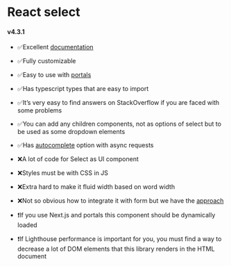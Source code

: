 # React select

#### v4.3.1

* :white_check_mark:Excellent [documentation]('https://react-select.com/')
* :white_check_mark:Fully customizable
* :white_check_mark:Easy to use with [portals]('https://reactjs.org/docs/portals.html')
* :white_check_mark:Has typescript types that are easy to import
* :white_check_mark:It’s very easy to find answers on StackOverflow if you are faced with some problems
* :white_check_mark:You can add any children components, not as options of select but to be used as some dropdown elements
* :white_check_mark:Has [autocomplete]('AutocompleteSelect.tsx') option with async requests


* :x:A lot of code for Select as UI component
* :x:Styles must be with CSS in JS
* :x:Extra hard to make it fluid width based on word width
* :x:Not so obvious how to integrate it with form but we have the [approach]('./SelectAdapter.js')


* :exclamation:If you use Next.js and portals this component should be dynamically loaded
* :exclamation:If Lighthouse performance is important for you, you must find a way to decrease a lot of DOM elements that this library renders in the HTML document